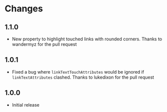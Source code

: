 Changes
=======

## 1.1.0

- New property to highlight touched links with rounded corners. Thanks to wandermyz for the pull request

## 1.0.1

- Fixed a bug where `linkTextTouchAttributes` would be ignored if `linkTextAttributes` clashed. Thanks to lukedixon for the pull request

## 1.0.0

- Initial release
